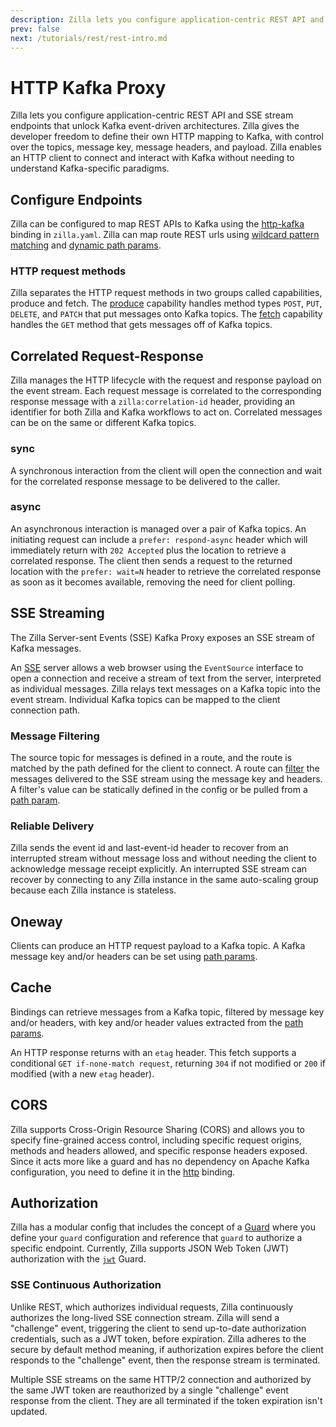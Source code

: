 ```yaml
---
description: Zilla lets you configure application-centric REST API and SSE stream endpoints that unlock Kafka event-driven architectures.
prev: false
next: /tutorials/rest/rest-intro.md
---
```


# HTTP Kafka Proxy

Zilla lets you configure application-centric REST API and SSE stream endpoints that unlock Kafka event-driven architectures. Zilla gives the developer freedom to define their own HTTP mapping to Kafka, with control over the topics, message key, message headers, and payload. Zilla enables an HTTP client to connect and interact with Kafka without needing to understand Kafka-specific paradigms.

## Configure Endpoints

Zilla can be configured to map REST APIs to Kafka using the [http-kafka](../../reference/config/bindings/binding-http-kafka.md) binding in `zilla.yaml`. Zilla can map route REST urls using [wildcard pattern matching](../../concepts/config-intro.md#pattern-matching) and [dynamic path params](../../concepts/config-intro.md#dynamic-path-parameters).

### HTTP request methods

Zilla separates the HTTP request methods in two groups called capabilities, produce and fetch. The [produce](../../concepts/config-intro.md#the-fetch-capability) capability handles method types `POST`, `PUT`, `DELETE`, and `PATCH` that put messages onto Kafka topics. The [fetch](../../reference/config/bindings/binding-http-kafka.md#with-capability-fetch) capability handles the `GET` method that gets messages off of Kafka topics.

## Correlated Request-Response

Zilla manages the HTTP lifecycle with the request and response payload on the event stream. Each request message is correlated to the corresponding response message with a `zilla:correlation-id` header, providing an identifier for both Zilla and Kafka workflows to act on. Correlated messages can be on the same or different Kafka topics.

### sync

A synchronous interaction from the client will open the connection and wait for the correlated response message to be delivered to the caller.

### async

An asynchronous interaction is managed over a pair of Kafka topics. An initiating request can include a `prefer: respond-async` header which will immediately return with `202 Accepted` plus the location to retrieve a correlated response. The client then sends a request to the returned location with the `prefer: wait=N` header to retrieve the correlated response as soon as it becomes available, removing the need for client polling.

## SSE Streaming

The Zilla Server-sent Events (SSE) Kafka Proxy exposes an SSE stream of Kafka messages.

An [SSE](https://html.spec.whatwg.org/multipage/server-sent-events.html) server allows a web browser using the `EventSource` interface to open a connection and receive a stream of text from the server, interpreted as individual messages. Zilla relays text messages on a Kafka topic into the event stream. Individual Kafka topics can be mapped to the client connection path.

### Message Filtering

The source topic for messages is defined in a route, and the route is matched by the path defined for the client to connect. A route can [filter](../../reference/config/bindings/binding-sse-kafka.md#routes-with) the messages delivered to the SSE stream using the message key and headers. A filter's value can be statically defined in the config or be pulled from a [path param](../../concepts/config-intro.md#dynamic-path-parameters).

### Reliable Delivery

Zilla sends the event id and last-event-id header to recover from an interrupted stream without message loss and without needing the client to acknowledge message receipt explicitly. An interrupted SSE stream can recover by connecting to any Zilla instance in the same auto-scaling group because each Zilla instance is stateless.

## Oneway

Clients can produce an HTTP request payload to a Kafka topic. A Kafka message key and/or headers can be set using [path params](../../concepts/config-intro.md#dynamic-path-parameters).

## Cache

Bindings can retrieve messages from a Kafka topic, filtered by message key and/or headers, with key and/or header values extracted from the [path params](../../concepts/config-intro.md#dynamic-path-parameters).

An HTTP response returns with an `etag` header. This fetch supports a conditional `GET if-none-match request`, returning `304` if not modified or `200` if modified (with a new `etag` header).

## CORS

Zilla supports Cross-Origin Resource Sharing (CORS) and allows you to specify fine-grained access control, including specific request origins, methods and headers allowed, and specific response headers exposed. Since it acts more like a guard and has no dependency on Apache Kafka configuration, you need to define it in the [http](../../reference/config/bindings/binding-http.md) binding.

## Authorization

Zilla has a modular config that includes the concept of a [Guard](../../reference/config/overview.md#guards) where you define your `guard` configuration and reference that `guard` to authorize a specific endpoint. Currently, Zilla supports JSON Web Token (JWT) authorization with the [`jwt`](../../reference/config/guards/guard-jwt.md) Guard.

### SSE Continuous Authorization

Unlike REST, which authorizes individual requests, Zilla continuously authorizes the long-lived SSE connection stream. Zilla will send a "challenge" event, triggering the client to send up-to-date authorization credentials, such as a JWT token, before expiration. Zilla adheres to the secure by default method meaning, if authorization expires before the client responds to the "challenge" event, then the response stream is terminated.

Multiple SSE streams on the same HTTP/2 connection and authorized by the same JWT token are reauthorized by a single "challenge" event response from the client. They are all terminated if the token expiration isn't updated.
